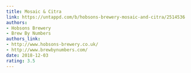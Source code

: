 ```yaml
---
title: Mosaic & Citra
link: https://untappd.com/b/hobsons-brewery-mosaic-and-citra/2514536
authors:
- Hobsons Brewery
- Brew By Numbers
authors_link:
- http://www.hobsons-brewery.co.uk/
- http://www.brewbynumbers.com/
date: 2018-12-03
rating: 3.5
---
```

